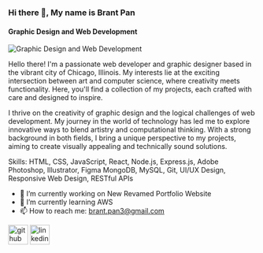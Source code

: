 ### Hi there 👋, My name is Brant Pan
#### Graphic Design and Web Development
![Graphic Design and Web Development](https://i.ibb.co/W5mKcys/Banner.png)

Hello there! I'm a passionate web developer and graphic designer based in the vibrant city of Chicago, Illinois. My interests lie at the exciting intersection between art and computer science, where creativity meets functionality. Here, you'll find a collection of my projects, each crafted with care and designed to inspire.

I thrive on the creativity of graphic design and the logical challenges of web development. My journey in the world of technology has led me to explore innovative ways to blend artistry and computational thinking. With a strong background in both fields, I bring a unique perspective to my projects, aiming to create visually appealing and technically sound solutions.

Skills: HTML, CSS, JavaScript, React, Node.js, Express.js, Adobe Photoshop, Illustrator, Figma MongoDB, MySQL, Git, UI/UX Design, Responsive Web Design, RESTful APIs

- 🔭 I’m currently working on New Revamed Portfolio Website 
- 🌱 I’m currently learning AWS 
- 📫 How to reach me: brant.pan3@gmail.com 


[<img src='https://cdn.jsdelivr.net/npm/simple-icons@3.0.1/icons/github.svg' alt='github' height='40'>](https://github.com/brantpan1)  [<img src='https://cdn.jsdelivr.net/npm/simple-icons@3.0.1/icons/linkedin.svg' alt='linkedin' height='40'>](https://www.linkedin.com/in/www.linkedin.com/in/brant-pan-a837aa18a/)  

